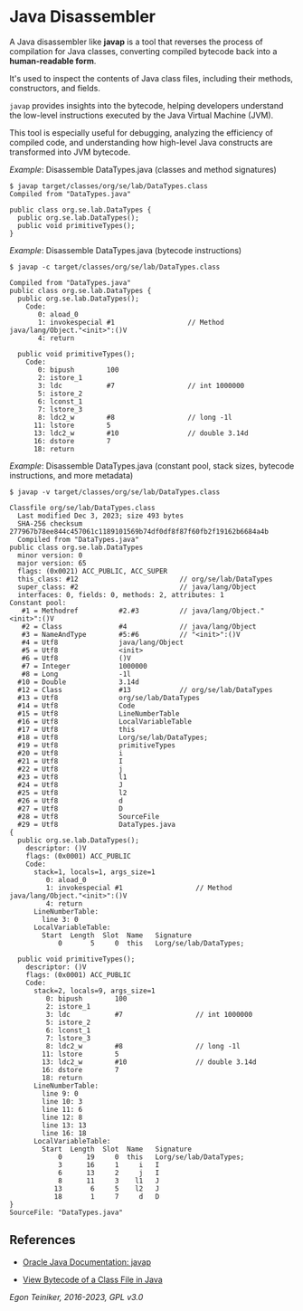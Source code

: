 # Java Disassembler

A Java disassembler like **javap** is a tool that reverses the process of
compilation for Java classes, converting compiled bytecode back into a
**human-readable form**.

It's used to inspect the contents of Java class files, including their
methods, constructors, and fields.

`javap` provides insights into the bytecode, helping developers understand
the low-level instructions executed by the Java Virtual Machine (JVM).

This tool is especially useful for debugging, analyzing the efficiency
of compiled code, and understanding how high-level Java constructs are
transformed into JVM bytecode.

_Example_: Disassemble DataTypes.java (classes and method signatures)
```
$ javap target/classes/org/se/lab/DataTypes.class
Compiled from "DataTypes.java"

public class org.se.lab.DataTypes {
  public org.se.lab.DataTypes();
  public void primitiveTypes();
}
```

_Example_: Disassemble DataTypes.java (bytecode instructions)
```
$ javap -c target/classes/org/se/lab/DataTypes.class

Compiled from "DataTypes.java"
public class org.se.lab.DataTypes {
  public org.se.lab.DataTypes();
    Code:
       0: aload_0
       1: invokespecial #1                  // Method java/lang/Object."<init>":()V
       4: return

  public void primitiveTypes();
    Code:
       0: bipush        100
       2: istore_1
       3: ldc           #7                  // int 1000000
       5: istore_2
       6: lconst_1
       7: lstore_3
       8: ldc2_w        #8                  // long -1l
      11: lstore        5
      13: ldc2_w        #10                 // double 3.14d
      16: dstore        7
      18: return
```

_Example_: Disassemble DataTypes.java (constant pool, stack sizes, bytecode instructions, and more metadata)
```
$ javap -v target/classes/org/se/lab/DataTypes.class

Classfile org/se/lab/DataTypes.class
  Last modified Dec 3, 2023; size 493 bytes
  SHA-256 checksum 277967b78ee844c457061c1189101569b74df0df8f87f60fb2f19162b6684a4b
  Compiled from "DataTypes.java"
public class org.se.lab.DataTypes
  minor version: 0
  major version: 65
  flags: (0x0021) ACC_PUBLIC, ACC_SUPER
  this_class: #12                         // org/se/lab/DataTypes
  super_class: #2                         // java/lang/Object
  interfaces: 0, fields: 0, methods: 2, attributes: 1
Constant pool:
   #1 = Methodref          #2.#3          // java/lang/Object."<init>":()V
   #2 = Class              #4             // java/lang/Object
   #3 = NameAndType        #5:#6          // "<init>":()V
   #4 = Utf8               java/lang/Object
   #5 = Utf8               <init>
   #6 = Utf8               ()V
   #7 = Integer            1000000
   #8 = Long               -1l
  #10 = Double             3.14d
  #12 = Class              #13            // org/se/lab/DataTypes
  #13 = Utf8               org/se/lab/DataTypes
  #14 = Utf8               Code
  #15 = Utf8               LineNumberTable
  #16 = Utf8               LocalVariableTable
  #17 = Utf8               this
  #18 = Utf8               Lorg/se/lab/DataTypes;
  #19 = Utf8               primitiveTypes
  #20 = Utf8               i
  #21 = Utf8               I
  #22 = Utf8               j
  #23 = Utf8               l1
  #24 = Utf8               J
  #25 = Utf8               l2
  #26 = Utf8               d
  #27 = Utf8               D
  #28 = Utf8               SourceFile
  #29 = Utf8               DataTypes.java
{
  public org.se.lab.DataTypes();
    descriptor: ()V
    flags: (0x0001) ACC_PUBLIC
    Code:
      stack=1, locals=1, args_size=1
         0: aload_0
         1: invokespecial #1                  // Method java/lang/Object."<init>":()V
         4: return
      LineNumberTable:
        line 3: 0
      LocalVariableTable:
        Start  Length  Slot  Name   Signature
            0       5     0  this   Lorg/se/lab/DataTypes;

  public void primitiveTypes();
    descriptor: ()V
    flags: (0x0001) ACC_PUBLIC
    Code:
      stack=2, locals=9, args_size=1
         0: bipush        100
         2: istore_1
         3: ldc           #7                  // int 1000000
         5: istore_2
         6: lconst_1
         7: lstore_3
         8: ldc2_w        #8                  // long -1l
        11: lstore        5
        13: ldc2_w        #10                 // double 3.14d
        16: dstore        7
        18: return
      LineNumberTable:
        line 9: 0
        line 10: 3
        line 11: 6
        line 12: 8
        line 13: 13
        line 16: 18
      LocalVariableTable:
        Start  Length  Slot  Name   Signature
            0      19     0  this   Lorg/se/lab/DataTypes;
            3      16     1     i   I
            6      13     2     j   I
            8      11     3    l1   J
           13       6     5    l2   J
           18       1     7     d   D
}
SourceFile: "DataTypes.java"
```

## References

* [Oracle Java Documentation: javap](https://docs.oracle.com/javase/8/docs/technotes/tools/windows/javap.html)

* [View Bytecode of a Class File in Java](https://www.baeldung.com/java-class-view-bytecode)

*Egon Teiniker, 2016-2023, GPL v3.0*
